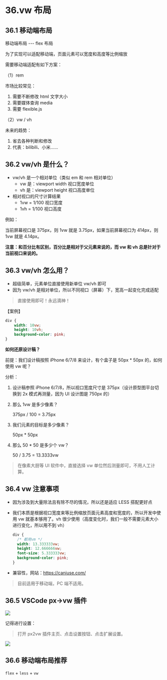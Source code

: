 # 36.vw 布局

## 36.1 移动端布局

移动端布局 --- flex 布局

为了实现可以适配移动端，页面元素可以宽度和高度等比例缩放

需要移动端适配有如下方案：

（1）rem

市场比较常见：

1. 需要不断修改 html 文字大小
2. 需要媒体查询 media
3. 需要 flexible.js

（2）vw / vh

未来的趋势：

1. 省去各种判断和修改
2. 代表：bilibili、小米……

## 36.2 vw/vh 是什么？

- vw/vh 是一个相对单位（类似 em 和 rem 相对单位）
  - vw 是：viewport width 视口宽度单位
  - vh 是：viewport height 视口高度单位
- 相对视口的尺寸计算结果
  - 1vw = 1/100 视口宽度
  - 1vh = 1/100 视口高度

例如：

当前屏幕视口是 375px，则 1vw 就是 3.75px，如果当前屏幕视口为 414px，则 1vw 就是 4.14px。

**注意：和百分比有区别，百分比是相对于父元素来说的，而 vw 和 vh 总是针对于当前视口来说的。**

## 36.3 vw/vh 怎么用？

- 超级简单，元素单位直接使用新单位 vw/vh 即可
- 因为 vw/vh 是相对单位，所以不同视口（屏幕）下，宽高一起变化完成适配

> 直接使用即可！永远滴神！

【案例】

```css
div {
	width: 10vw;
	height: 10vh;
	background-color: pink;
}
```

**如何还原设计稿？**

前提：我们设计稿按照 iPhone 6/7/8 来设计，有个盒子是 50px \* 50px 的，如何使用 vw 呢？

分析：

1. 设计稿参照 iPhone 6/7/8，所以视口宽度尺寸是 375px（设计原型图平台切换到 2x 模式再测量，因为 UI 设计图是 750px 的）

2. 那么 1vw 是多少像素？

   375px / 100 = 3.75px

3. 我们元素的目标是多少像素？

   50px \* 50px

4. 那么 50 \* 50 是多少个 vw？

   50 / 3.75 = 13.3333vw

> 在像素大厨等 UI 软件中，直接选择 vw 单位然后测量即可，不用人工计算。

## 36.4 vw 注意事项

- 因为涉及到大量除法且有除不尽的情况，所以还是适应 LESS 搭配更好点

- 我们本质是根据视口宽度来等比例缩放页面元素高度和宽度的，所以开发中使用 vw 就基本够用了。vh 很少使用（高度变化时，我们一般不需要元素大小进行变化，所以用不到 vh）

  ```css
  div {
  	/* 都用vm */
  	width: 13.333333vw;
  	height: 12.666666vw;
  	font-size: 5.333333vw;
  	background-color: pink;
  }
  ```

- 兼容性，网站：https://caniuse.com/

> 目前适用于移动端，PC 端不适用。

## 36.5 VSCode px->vw 插件

![](https://i0.hdslb.com/bfs/album/911c795fd54971b3cda2cab06ade197bf65735e0.png)

记得进行设置：

> 打开 px2vw 插件主页、点击设置按钮、点击扩展设置。

![](https://i0.hdslb.com/bfs/album/e4e3af30b5d81f3c426e2aa311ed7214067ddaf6.png)

## 36.6 移动端布局推荐

`flex` + `less` + `vw`
